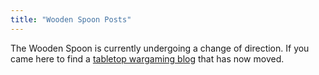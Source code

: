 ```yaml
---
title: "Wooden Spoon Posts"
---
```


The Wooden Spoon is currently undergoing a change of direction. If you came here to find a [tabletop wargaming blog](https://battlelinesdrawn.com/) that has now moved.
